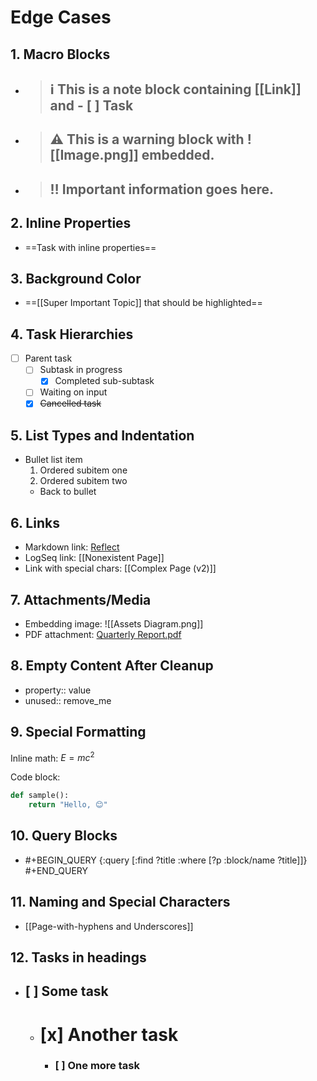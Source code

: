 # Edge Cases

## 1. Macro Blocks

- > ## ℹ️ This is a note block containing [[Link]] and - [ ] Task
- > ## ⚠️ This is a warning block with ![[Image.png]] embedded.
- > ## ‼️ Important information goes here.

## 2. Inline Properties

- ==Task with inline properties==

## 3. Background Color

- ==[[Super Important Topic]] that should be highlighted==

## 4. Task Hierarchies

- [ ] Parent task
  - [ ] Subtask in progress
    - [x] Completed sub-subtask
  - [ ] Waiting on input
  - [x] ~~Cancelled task~~

## 5. List Types and Indentation

- Bullet list item
  1. Ordered subitem one
  1. Ordered subitem two
  - Back to bullet

## 6. Links

- Markdown link: [Reflect](https://reflect.app)
- LogSeq link: [[Nonexistent Page]]
- Link with special chars: [[Complex Page (v2)]]

## 7. Attachments/Media

- Embedding image: ![[Assets Diagram.png]]
- PDF attachment: [Quarterly Report.pdf](assets/Q1_Report.pdf)

## 8. Empty Content After Cleanup

- property:: value
- unused:: remove_me

## 9. Special Formatting

Inline math: $E = mc^2$

Code block:

```python
def sample():
    return "Hello, 😊"
```

## 10. Query Blocks

- #+BEGIN_QUERY
  {:query [:find ?title :where [?p :block/name ?title]]}
  #+END_QUERY

## 11. Naming and Special Characters

- [[Page-with-hyphens and Underscores]]

## 12. Tasks in headings

- ## [ ] Some task
	- # [x] Another task
		- ### [ ] One more task